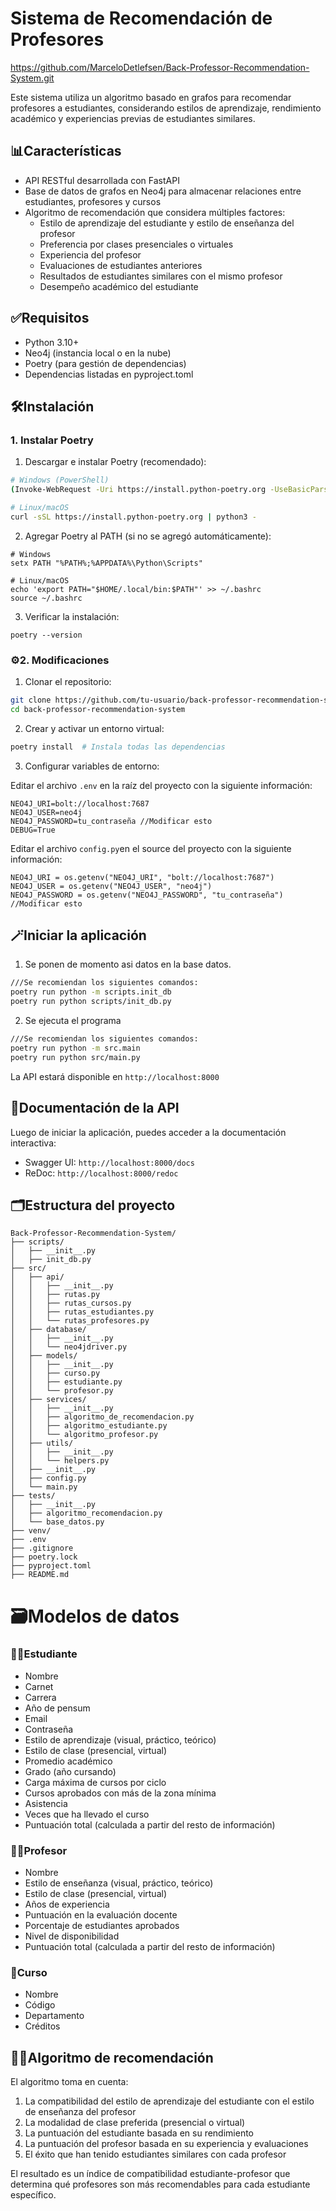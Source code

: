 # Sistema de Recomendación de Profesores
https://github.com/MarceloDetlefsen/Back-Professor-Recommendation-System.git

Este sistema utiliza un algoritmo basado en grafos para recomendar profesores a estudiantes, considerando estilos de aprendizaje, rendimiento académico y experiencias previas de estudiantes similares.

## 📊Características

- API RESTful desarrollada con FastAPI
- Base de datos de grafos en Neo4j para almacenar relaciones entre estudiantes, profesores y cursos
- Algoritmo de recomendación que considera múltiples factores:
  - Estilo de aprendizaje del estudiante y estilo de enseñanza del profesor
  - Preferencia por clases presenciales o virtuales
  - Experiencia del profesor
  - Evaluaciones de estudiantes anteriores
  - Resultados de estudiantes similares con el mismo profesor
  - Desempeño académico del estudiante

## ✅Requisitos

- Python 3.10+
- Neo4j (instancia local o en la nube)
- Poetry (para gestión de dependencias)
- Dependencias listadas en pyproject.toml

## 🛠️Instalación

### 1. Instalar Poetry

1. Descargar e instalar Poetry (recomendado):
```bash
# Windows (PowerShell)
(Invoke-WebRequest -Uri https://install.python-poetry.org -UseBasicParsing).Content | python -

# Linux/macOS
curl -sSL https://install.python-poetry.org | python3 -
```

2. Agregar Poetry al PATH (si no se agregó automáticamente):
```
# Windows
setx PATH "%PATH%;%APPDATA%\Python\Scripts"

# Linux/macOS
echo 'export PATH="$HOME/.local/bin:$PATH"' >> ~/.bashrc
source ~/.bashrc
```

3. Verificar la instalación:
```
poetry --version
```

### ⚙️2. Modificaciones

1. Clonar el repositorio:
```bash
git clone https://github.com/tu-usuario/back-professor-recommendation-system.git
cd back-professor-recommendation-system
```

2. Crear y activar un entorno virtual:
```bash
poetry install  # Instala todas las dependencias
```

3. Configurar variables de entorno:

Editar el archivo `.env` en la raíz del proyecto con la siguiente información:
   ```
   NEO4J_URI=bolt://localhost:7687
   NEO4J_USER=neo4j
   NEO4J_PASSWORD=tu_contraseña //Modificar esto
   DEBUG=True
   ```

Editar el archivo `config.py`en el source del proyecto con la siguiente información:
   ```
  NEO4J_URI = os.getenv("NEO4J_URI", "bolt://localhost:7687")
  NEO4J_USER = os.getenv("NEO4J_USER", "neo4j")
  NEO4J_PASSWORD = os.getenv("NEO4J_PASSWORD", "tu_contraseña") //Modificar esto
  ```

## 🪄Iniciar la aplicación

1. Se ponen de momento asi datos en la base datos.
```bash
///Se recomiendan los siguientes comandos:
poetry run python -m scripts.init_db 
poetry run python scripts/init_db.py
```

2. Se ejecuta el programa
```bash
///Se recomiendan los siguientes comandos:
poetry run python -m src.main
poetry run python src/main.py
```

La API estará disponible en `http://localhost:8000`

## 📄Documentación de la API

Luego de iniciar la aplicación, puedes acceder a la documentación interactiva:

- Swagger UI: `http://localhost:8000/docs`
- ReDoc: `http://localhost:8000/redoc`

## 🗂️Estructura del proyecto

```
Back-Professor-Recommendation-System/
├── scripts/
│   ├── __init__.py
│   ├── init_db.py
├── src/
│   ├── api/
│   │   ├── __init__.py
│   │   ├── rutas.py
│   │   ├── rutas_cursos.py
│   │   ├── rutas_estudiantes.py
│   │   └── rutas_profesores.py
│   ├── database/
│   │   ├── __init__.py
│   │   └── neo4jdriver.py
│   ├── models/
│   │   ├── __init__.py
│   │   ├── curso.py
│   │   ├── estudiante.py
│   │   └── profesor.py
│   ├── services/
│   │   ├── __init__.py
│   │   ├── algoritmo_de_recomendacion.py
│   │   ├── algoritmo_estudiante.py
│   │   └── algoritmo_profesor.py
│   ├── utils/
│   │   ├── __init__.py
│   │   └── helpers.py
│   ├── __init__.py
│   ├── config.py
│   └── main.py
├── tests/
│   ├── __init__.py
│   ├── algoritmo_recomendacion.py
│   └── base_datos.py
├── venv/
├── .env
├── .gitignore
├── poetry.lock
├── pyproject.toml
├── README.md
```

# 🗃️Modelos de datos

### 🧑‍🎓Estudiante
- Nombre
- Carnet
- Carrera
- Año de pensum
- Email
- Contraseña
- Estilo de aprendizaje (visual, práctico, teórico)
- Estilo de clase (presencial, virtual)
- Promedio académico
- Grado (año cursando)
- Carga máxima de cursos por ciclo
- Cursos aprobados con más de la zona mínima
- Asistencia
- Veces que ha llevado el curso
- Puntuación total (calculada a partir del resto de información)

### 🧑‍🏫Profesor
- Nombre
- Estilo de enseñanza (visual, práctico, teórico)
- Estilo de clase (presencial, virtual)
- Años de experiencia
- Puntuación en la evaluación docente
- Porcentaje de estudiantes aprobados
- Nivel de disponibilidad
- Puntuación total (calculada a partir del resto de información)

### 📒Curso
- Nombre
- Código
- Departamento
- Créditos

## 🧠🔁Algoritmo de recomendación

El algoritmo toma en cuenta:
1. La compatibilidad del estilo de aprendizaje del estudiante con el estilo de enseñanza del profesor
2. La modalidad de clase preferida (presencial o virtual)
3. La puntuación del estudiante basada en su rendimiento
4. La puntuación del profesor basada en su experiencia y evaluaciones
5. El éxito que han tenido estudiantes similares con cada profesor

El resultado es un índice de compatibilidad estudiante-profesor que determina qué profesores son más recomendables para cada estudiante específico.

